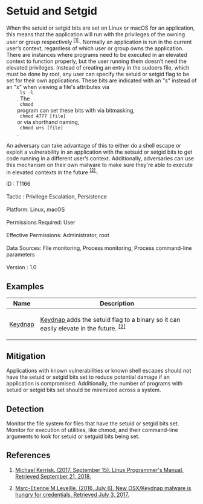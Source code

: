 <div class="container-fluid">
 <h1>
  Setuid and Setgid
 </h1>
 <div class="row">
  <div class="col-md-8 description-body">
   <p>
    When the setuid or setgid bits are set on Linux or macOS for an application, this means that the application will run with the privileges of the owning user or group respectively
    <span class="scite-citeref-number" data-reference="setuid man page" id="scite-ref-1-a">
     <sup>
      <a aria-describedby="qtip-0" data-hasqtip="0" href="http://man7.org/linux/man-pages/man2/setuid.2.html" target="_blank">
       [1]
      </a>
     </sup>
    </span>
    . Normally an application is run in the current user’s context, regardless of which user or group owns the application. There are instances where programs need to be executed in an elevated context to function properly, but the user running them doesn’t need the elevated privileges. Instead of creating an entry in the sudoers file, which must be done by root, any user can specify the setuid or setgid flag to be set for their own applications. These bits are indicated with an "s" instead of an "x" when viewing a file's attributes via
    <code>
     ls -l
    </code>
    . The
    <code>
     chmod
    </code>
    program can set these bits with via bitmasking,
    <code>
     chmod 4777 [file]
    </code>
    or via shorthand naming,
    <code>
     chmod u+s [file]
    </code>
    .
   </p>
   <p>
    An adversary can take advantage of this to either do a shell escape or exploit a vulnerability in an application with the setsuid or setgid bits to get code running in a different user’s context. Additionally, adversaries can use this mechanism on their own malware to make sure they're able to execute in elevated contexts in the future
    <span class="scite-citeref-number" data-reference="OSX Keydnap malware" id="scite-ref-2-a">
     <sup>
      <a aria-describedby="qtip-1" data-hasqtip="1" href="https://www.welivesecurity.com/2016/07/06/new-osxkeydnap-malware-hungry-credentials/" target="_blank">
       [2]
      </a>
     </sup>
    </span>
    .
   </p>
  </div>
  <div class="col-md-4">
   <div class="card">
    <div class="card-body">
     <div class="card-data">
      <span class="h5 card-title">
       ID
      </span>
      : T1166
      <br/>
      <br/>
     </div>
     <div class="card-data">
      <span class="h5 card-title">
      </span>
     </div>
     <div class="card-data">
      <span class="h5 card-title">
       Tactic
      </span>
      : Privilege Escalation, Persistence
      <br/>
      <br/>
     </div>
     <div class="card-data">
      <span class="h5 card-title">
       Platform:
      </span>
      Linux, macOS
      <br/>
      <br/>
     </div>
     <div class="card-data">
      <span class="h5 card-title">
      </span>
     </div>
     <div class="card-data">
      <span class="h5 card-title">
       Permissions Required:
      </span>
      User
      <br/>
      <br/>
     </div>
     <div class="card-data">
      <span class="h5 card-title">
       Effective Permissions:
      </span>
      Administrator, root
      <br/>
      <br/>
     </div>
     <div class="card-data">
      <span class="h5 card-title">
       Data Sources:
      </span>
      File monitoring, Process monitoring, Process command-line parameters
      <br/>
      <br/>
     </div>
     <div class="card-data">
      <span class="h5 card-title">
      </span>
     </div>
     <div class="card-data">
      <span class="h5 card-title">
      </span>
     </div>
     <div class="card-data">
      <span class="h5 card-title">
      </span>
     </div>
     <div class="card-data">
      <span class="h5 card-title">
      </span>
     </div>
     <div class="card-data">
      <span class="h5 card-title">
      </span>
     </div>
     <div class="card-data">
      <span class="h5 card-title">
      </span>
     </div>
     <div class="card-data">
      <span class="h5 card-title">
      </span>
     </div>
     <div class="card-data">
      <span class="h5 card-title">
       Version
      </span>
      : 1.0
     </div>
    </div>
   </div>
  </div>
 </div>
 <h2 class="pt-3" id="examples">
  Examples
 </h2>
 <table class="table table-bordered table-light mt-2">
  <thead>
   <tr>
    <th scope="col">
     Name
    </th>
    <th scope="col">
     Description
    </th>
   </tr>
  </thead>
  <tbody class="bg-white">
   <tr>
    <td>
     <a href="https://attack.mitre.org/software/S0276">
      Keydnap
     </a>
    </td>
    <td>
     <p>
      <a href="https://attack.mitre.org/software/S0276">
       Keydnap
      </a>
      adds the setuid flag to a binary so it can easily elevate in the future.
      <span class="scite-citeref-number" data-reference="OSX Keydnap malware" id="scite-ref-2-a" onclick="scrollToRef('scite-2')">
       <sup>
        <a aria-describedby="qtip-1" data-hasqtip="1" href="https://www.welivesecurity.com/2016/07/06/new-osxkeydnap-malware-hungry-credentials/" target="_blank">
         [2]
        </a>
       </sup>
      </span>
     </p>
    </td>
   </tr>
  </tbody>
 </table>
 <h2 class="pt-3" id="mitigation">
  Mitigation
 </h2>
 <p>
  Applications with known vulnerabilities or known shell escapes should not have the setuid or setgid bits set to reduce potential damage if an application is compromised. Additionally, the number of programs with setuid or setgid bits set should be minimized across a system.
 </p>
 <h2 class="pt-3" id="detection">
  Detection
 </h2>
 <p>
  Monitor the file system for files that have the setuid or setgid bits set. Monitor for execution of utilities, like chmod, and their command-line arguments to look for setuid or setguid bits being set.
 </p>
 <h2 class="pt-3" id="references">
  References
 </h2>
 <div class="row">
  <div class="col">
   <ol>
    <li>
     <span class="scite-citation" id="scite-1">
      <span class="scite-citation-text">
       <a class="external text" href="http://man7.org/linux/man-pages/man2/setuid.2.html" name="scite-1" rel="nofollow" target="_blank">
        Michael Kerrisk. (2017, September 15). Linux Programmer's Manual. Retrieved September 21, 2018.
       </a>
      </span>
     </span>
    </li>
   </ol>
  </div>
  <div class="col">
   <ol start="2.0">
    <li>
     <span class="scite-citation" id="scite-2">
      <span class="scite-citation-text">
       <a class="external text" href="https://www.welivesecurity.com/2016/07/06/new-osxkeydnap-malware-hungry-credentials/" name="scite-2" rel="nofollow" target="_blank">
        Marc-Etienne M.Leveille. (2016, July 6). New OSX/Keydnap malware is hungry for credentials. Retrieved July 3, 2017.
       </a>
      </span>
     </span>
    </li>
   </ol>
  </div>
 </div>
</div>
